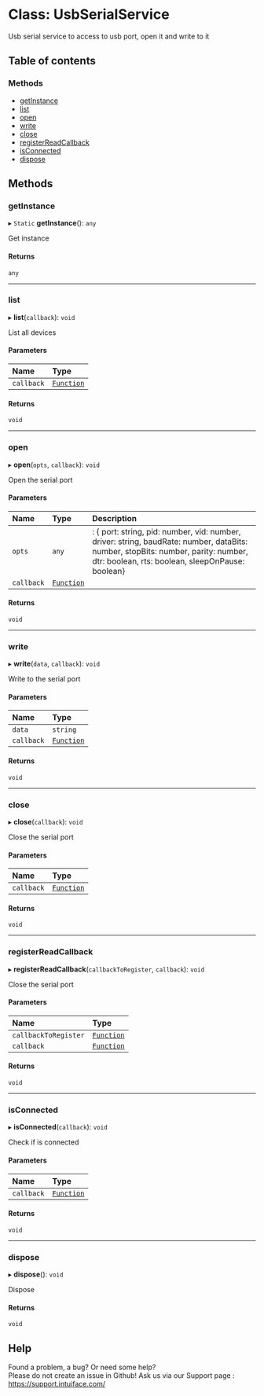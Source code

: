 # Class: UsbSerialService

Usb serial service to access to usb port, open it and write to it

## Table of contents

### Methods

- [getInstance](UsbSerialService.md#getinstance)
- [list](UsbSerialService.md#list)
- [open](UsbSerialService.md#open)
- [write](UsbSerialService.md#write)
- [close](UsbSerialService.md#close)
- [registerReadCallback](UsbSerialService.md#registerreadcallback)
- [isConnected](UsbSerialService.md#isconnected)
- [dispose](UsbSerialService.md#dispose)

## Methods

### getInstance

▸ `Static` **getInstance**(): `any`

Get instance

#### Returns

`any`

___

### list

▸ **list**(`callback`): `void`

List all devices

#### Parameters

| Name | Type |
| :------ | :------ |
| `callback` | [`Function`]( https://developer.mozilla.org/en-US/docs/Web/JavaScript/Reference/Global_Objects/Function ) |

#### Returns

`void`

___

### open

▸ **open**(`opts`, `callback`): `void`

Open the serial port

#### Parameters

| Name | Type | Description |
| :------ | :------ | :------ |
| `opts` | `any` | : { port: string, pid: number, vid: number, driver: string, baudRate: number, dataBits: number, stopBits: number, parity: number, dtr: boolean, rts: boolean, sleepOnPause: boolean} |
| `callback` | [`Function`]( https://developer.mozilla.org/en-US/docs/Web/JavaScript/Reference/Global_Objects/Function ) |  |

#### Returns

`void`

___

### write

▸ **write**(`data`, `callback`): `void`

Write to the serial port

#### Parameters

| Name | Type |
| :------ | :------ |
| `data` | `string` |
| `callback` | [`Function`]( https://developer.mozilla.org/en-US/docs/Web/JavaScript/Reference/Global_Objects/Function ) |

#### Returns

`void`

___

### close

▸ **close**(`callback`): `void`

Close the serial port

#### Parameters

| Name | Type |
| :------ | :------ |
| `callback` | [`Function`]( https://developer.mozilla.org/en-US/docs/Web/JavaScript/Reference/Global_Objects/Function ) |

#### Returns

`void`

___

### registerReadCallback

▸ **registerReadCallback**(`callbackToRegister`, `callback`): `void`

Close the serial port

#### Parameters

| Name | Type |
| :------ | :------ |
| `callbackToRegister` | [`Function`]( https://developer.mozilla.org/en-US/docs/Web/JavaScript/Reference/Global_Objects/Function ) |
| `callback` | [`Function`]( https://developer.mozilla.org/en-US/docs/Web/JavaScript/Reference/Global_Objects/Function ) |

#### Returns

`void`

___

### isConnected

▸ **isConnected**(`callback`): `void`

Check if is connected

#### Parameters

| Name | Type |
| :------ | :------ |
| `callback` | [`Function`]( https://developer.mozilla.org/en-US/docs/Web/JavaScript/Reference/Global_Objects/Function ) |

#### Returns

`void`

___

### dispose

▸ **dispose**(): `void`

Dispose

#### Returns

`void`


## Help
Found a problem, a bug? Or need some help?  
Please do not create an issue in Github! Ask us via our Support page : https://support.intuiface.com/